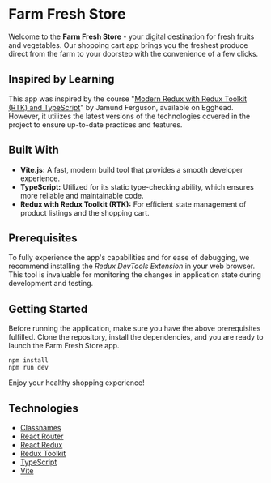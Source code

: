 # Farm Fresh Store

Welcome to the **Farm Fresh Store** - your digital destination for fresh fruits and vegetables. Our shopping cart app brings you the freshest produce direct from the farm to your doorstep with the convenience of a few clicks.

## Inspired by Learning

This app was inspired by the course "[Modern Redux with Redux Toolkit (RTK) and TypeScript](https://egghead.io/courses/modern-redux-with-redux-toolkit-rtk-and-typescript-64f243c8)" by Jamund Ferguson, available on Egghead. However, it utilizes the latest versions of the technologies covered in the project to ensure up-to-date practices and features.

## Built With

- **Vite.js:** A fast, modern build tool that provides a smooth developer experience.
- **TypeScript:** Utilized for its static type-checking ability, which ensures more reliable and maintainable code.
- **Redux with Redux Toolkit (RTK):** For efficient state management of product listings and the shopping cart.

## Prerequisites

To fully experience the app's capabilities and for ease of debugging, we recommend installing the *Redux DevTools Extension* in your web browser. This tool is invaluable for monitoring the changes in application state during development and testing.

## Getting Started

Before running the application, make sure you have the above prerequisites fulfilled. Clone the repository, install the dependencies, and you are ready to launch the Farm Fresh Store app.


```
npm install
npm run dev

```

Enjoy your healthy shopping experience!

## Technologies

- [Classnames](https://jedwatson.github.io/classnames/)
- [React Router](https://reactrouter.com/en/main)
- [React Redux](https://react-redux.js.org/)
- [Redux Toolkit](https://redux-toolkit.js.org/)
- [TypeScript](https://www.typescriptlang.org/)
- [Vite](https://vitejs.dev/)

